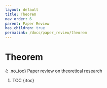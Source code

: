```yaml
---
layout: default
title: Theorem
nav_order: 6
parent: Paper Review
has_children: true
permalink: /docs/paper_review/theorem
---
```


# Theorem
{: .no_toc}
Paper review on theoretical research

1. TOC
{:toc}